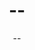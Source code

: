 ---
paperId: --
author: --
title: --
pdf: --
img: --
alt: --
category: --
topic: --
link: --
tags: --
featuredOrder: --
---